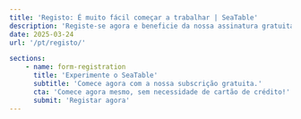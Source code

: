 ```yaml
---
title: 'Registo: É muito fácil começar a trabalhar | SeaTable'
description: 'Registe-se agora e beneficie da nossa assinatura gratuita. Quase nenhum esforço, utilização imediata, sem necessidade de cartão de crédito.'
date: 2025-03-24
url: '/pt/registo/'

sections:
    - name: form-registration
      title: 'Experimente o SeaTable'
      subtitle: 'Comece agora com a nossa subscrição gratuita.'
      cta: 'Comece agora mesmo, sem necessidade de cartão de crédito!'
      submit: 'Registar agora'
---
```

